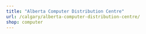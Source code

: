 ```yaml
---
title: "Alberta Computer Distribution Centre"
url: /calgary/alberta-computer-distribution-centre/
shop: computer
---
```

